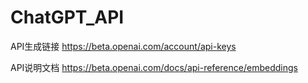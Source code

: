 # ChatGPT_API
API生成链接 https://beta.openai.com/account/api-keys

API说明文档 https://beta.openai.com/docs/api-reference/embeddings

